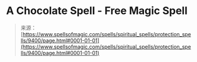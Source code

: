 <!--yml
category: 未分类
date: 2024-06-12 18:45:38
-->

# A Chocolate Spell - Free Magic Spell

> 来源：[https://www.spellsofmagic.com/spells/spiritual_spells/protection_spells/9400/page.html#0001-01-01](https://www.spellsofmagic.com/spells/spiritual_spells/protection_spells/9400/page.html#0001-01-01)
